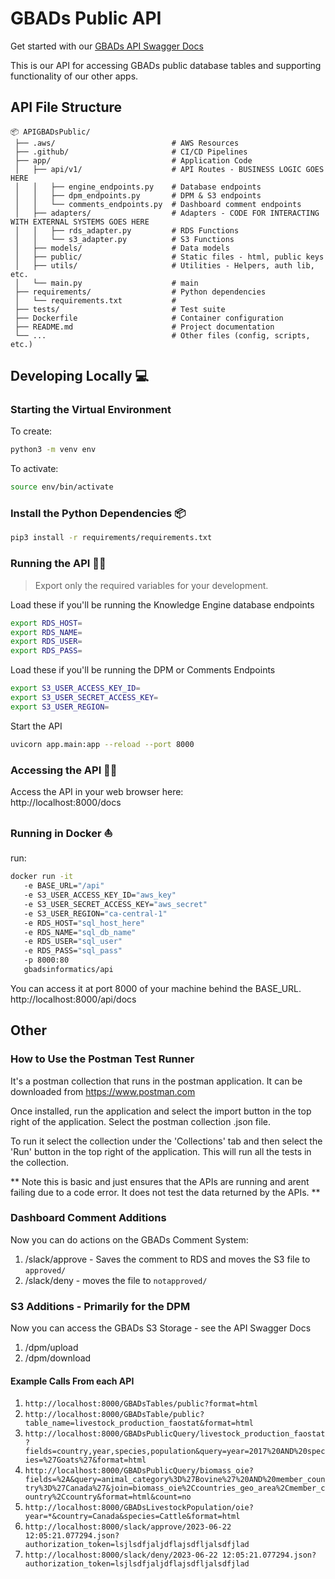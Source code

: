 # GBADs Public API
Get started with our [GBADs API Swagger Docs](https://gbadske.org/api/docs)

This is our API for accessing GBADs public database tables and supporting functionality of our other apps.

## API File Structure

```
📦 APIGBADsPublic/
 ├── .aws/                          # AWS Resources
 ├── .github/                       # CI/CD Pipelines
 ├── app/                           # Application Code
 │   ├── api/v1/                    # API Routes - BUSINESS LOGIC GOES HERE
 │   │   ├── engine_endpoints.py    # Database endpoints
 │   │   ├── dpm_endpoints.py       # DPM & S3 endpoints
 │   │   └── comments_endpoints.py  # Dashboard comment endpoints
 │   ├── adapters/                  # Adapters - CODE FOR INTERACTING WITH EXTERNAL SYSTEMS GOES HERE
 │   │   ├── rds_adapter.py         # RDS Functions
 │   │   └── s3_adapter.py          # S3 Functions
 │   ├── models/                    # Data models
 │   ├── public/                    # Static files - html, public keys
 │   ├── utils/                     # Utilities - Helpers, auth lib, etc.
 │   └── main.py                    # main
 ├── requirements/                  # Python dependencies
 │   └── requirements.txt           #
 ├── tests/                         # Test suite
 ├── Dockerfile                     # Container configuration
 ├── README.md                      # Project documentation
 └── ...                            # Other files (config, scripts, etc.)
```

## Developing Locally :computer:
### Starting the Virtual Environment
To create:
```bash
python3 -m venv env
```
To activate:
```bash
source env/bin/activate
```

### Install the Python Dependencies :package:
```bash
pip3 install -r requirements/requirements.txt
```

### Running the API :running_woman:
> Export only the required variables for your development.

Load these if you'll be running the Knowledge Engine database endpoints
```bash
export RDS_HOST=
export RDS_NAME=
export RDS_USER=
export RDS_PASS=
```
Load these if you'll be running the DPM or Comments Endpoints
```bash
export S3_USER_ACCESS_KEY_ID=
export S3_USER_SECRET_ACCESS_KEY=
export S3_USER_REGION=
```
Start the API
```bash
uvicorn app.main:app --reload --port 8000
```

### Accessing the API :technologist:
Access the API in your web browser here:\
http://localhost:8000/docs


### Running in Docker :sailboat:
run:
```bash
docker run -it
   -e BASE_URL="/api"
   -e S3_USER_ACCESS_KEY_ID="aws_key"
   -e S3_USER_SECRET_ACCESS_KEY="aws_secret"
   -e S3_USER_REGION="ca-central-1"
   -e RDS_HOST="sql_host_here"
   -e RDS_NAME="sql_db_name"
   -e RDS_USER="sql_user"
   -e RDS_PASS="sql_pass"
   -p 8000:80
   gbadsinformatics/api
```
You can access it at port 8000 of your machine behind the BASE_URL. http://localhost:8000/api/docs

## Other
### How to Use the Postman Test Runner
It's a postman collection that runs in the postman application. It can be downloaded from
https://www.postman.com

Once installed, run the application and select the import button in the top right of the application. Select the postman collection .json file.

To run it select the collection under the 'Collections' tab and then select the 'Run' button in the top right of the application. This will run all the tests in the collection.

** Note this is basic and just ensures that the APIs are running and arent failing due to a code error. It does not test the data returned by the APIs. **

### Dashboard Comment Additions
Now you can do actions on the GBADs Comment System:
   1. /slack/approve - Saves the comment to RDS and moves the S3 file to `approved/`
   2. /slack/deny - moves the file to `notapproved/`

### S3 Additions - Primarily for the DPM
Now you can access the GBADs S3 Storage - see the API Swagger Docs
   1. /dpm/upload
   2. /dpm/download

#### Example Calls From each API
1. ```http://localhost:8000/GBADsTables/public?format=html```
2. ```http://localhost:8000/GBADsTable/public?table_name=livestock_production_faostat&format=html```
3. ```http://localhost:8000/GBADsPublicQuery/livestock_production_faostat?fields=country,year,species,population&query=year=2017%20AND%20species=%27Goats%27&format=html```
4. ```http://localhost:8000/GBADsPublicQuery/biomass_oie?fields=%2A&query=animal_category%3D%27Bovine%27%20AND%20member_country%3D%27Canada%27&join=biomass_oie%2Ccountries_geo_area%2Cmember_country%2Ccountry&format=html&count=no```
5. ```http://localhost:8000/GBADsLivestockPopulation/oie?year=*&country=Canada&species=Cattle&format=html```
6. ```http://localhost:8000/slack/approve/2023-06-22 12:05:21.077294.json?authorization_token=lsjlsdfjaljdflajsdfljalsdfjlad```
7. ```http://localhost:8000/slack/deny/2023-06-22 12:05:21.077294.json?authorization_token=lsjlsdfjaljdflajsdfljalsdfjlad```

